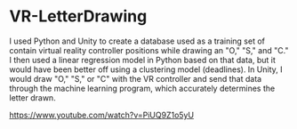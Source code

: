 # VR-LetterDrawing

I used Python and Unity to create a database used as a training set of contain virtual reality controller positions while drawing an "O," "S," and "C." I then used a linear regression model in Python based on that data, but it would have been better off using a clustering model (deadlines). In Unity, I would draw "O," "S," or "C" with the VR controller and send that data through the machine learning program, which accurately determines the letter drawn. 

https://www.youtube.com/watch?v=PiUQ9Z1o5yU
